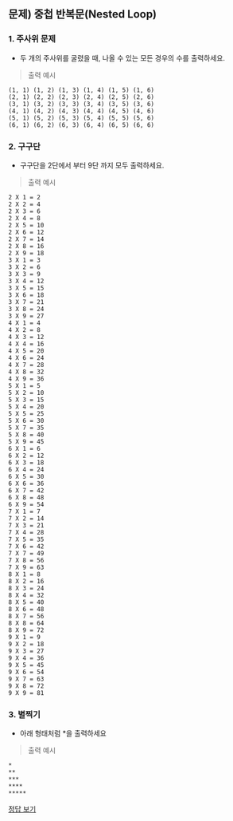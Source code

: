 ## 문제) 중첩 반복문(Nested Loop)

### 1. 주사위 문제 
* 두 개의 주사위를 굴렸을 때, 나올 수 있는 모든 경우의 수를 출력하세요.

> 출력 예시 

```
(1, 1) (1, 2) (1, 3) (1, 4) (1, 5) (1, 6)  
(2, 1) (2, 2) (2, 3) (2, 4) (2, 5) (2, 6) 
(3, 1) (3, 2) (3, 3) (3, 4) (3, 5) (3, 6) 
(4, 1) (4, 2) (4, 3) (4, 4) (4, 5) (4, 6) 
(5, 1) (5, 2) (5, 3) (5, 4) (5, 5) (5, 6) 
(6, 1) (6, 2) (6, 3) (6, 4) (6, 5) (6, 6) 
```


### 2. 구구단
* 구구단을 2단에서 부터 9단 까지 모두 출력하세요.

> 출력 예시 

```
2 X 1 = 2
2 X 2 = 4
2 X 3 = 6
2 X 4 = 8
2 X 5 = 10
2 X 6 = 12
2 X 7 = 14
2 X 8 = 16
2 X 9 = 18
3 X 1 = 3
3 X 2 = 6
3 X 3 = 9
3 X 4 = 12
3 X 5 = 15
3 X 6 = 18
3 X 7 = 21
3 X 8 = 24
3 X 9 = 27
4 X 1 = 4
4 X 2 = 8
4 X 3 = 12
4 X 4 = 16
4 X 5 = 20
4 X 6 = 24
4 X 7 = 28
4 X 8 = 32
4 X 9 = 36
5 X 1 = 5
5 X 2 = 10
5 X 3 = 15
5 X 4 = 20
5 X 5 = 25
5 X 6 = 30
5 X 7 = 35
5 X 8 = 40
5 X 9 = 45
6 X 1 = 6
6 X 2 = 12
6 X 3 = 18
6 X 4 = 24
6 X 5 = 30
6 X 6 = 36
6 X 7 = 42
6 X 8 = 48
6 X 9 = 54
7 X 1 = 7
7 X 2 = 14
7 X 3 = 21
7 X 4 = 28
7 X 5 = 35
7 X 6 = 42
7 X 7 = 49
7 X 8 = 56
7 X 9 = 63
8 X 1 = 8
8 X 2 = 16
8 X 3 = 24
8 X 4 = 32
8 X 5 = 40
8 X 6 = 48
8 X 7 = 56
8 X 8 = 64
8 X 9 = 72
9 X 1 = 9
9 X 2 = 18
9 X 3 = 27
9 X 4 = 36
9 X 5 = 45
9 X 6 = 54
9 X 7 = 63
9 X 8 = 72
9 X 9 = 81
```


### 3. 별찍기
* 아래 형태처럼 *을 출력하세요

> 출력 예시

```
*
**
***
****
*****
``` 

[정답 보기](quiz01.py)



